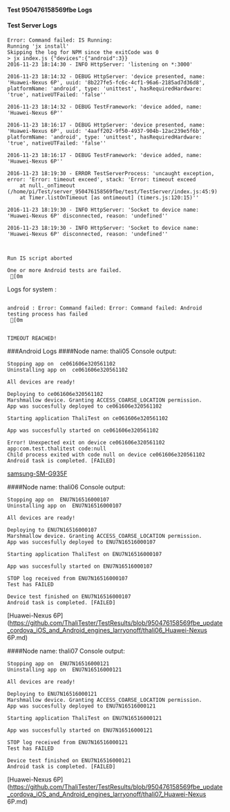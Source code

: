 #### Test 950476158569fbe Logs

#### Test Server Logs
```
Error: Command failed: IS Running:
Running 'jx install'
Skipping the log for NPM since the exitCode was 0
> jx index.js {"devices":{"android":3}}
2016-11-23 18:14:30 - INFO HttpServer: 'listening on *:3000'

2016-11-23 18:14:32 - DEBUG HttpServer: 'device presented, name: 'Huawei-Nexus 6P', uuid: '8b227fe5-fc6c-4cf1-96a6-2185ad7d36d8', platformName: 'android', type: 'unittest', hasRequiredHardware: 'true', nativeUTFailed: 'false''

2016-11-23 18:14:32 - DEBUG TestFramework: 'device added, name: 'Huawei-Nexus 6P''

2016-11-23 18:16:17 - DEBUG HttpServer: 'device presented, name: 'Huawei-Nexus 6P', uuid: '4aaff202-9f50-4937-904b-12ac239e5f6b', platformName: 'android', type: 'unittest', hasRequiredHardware: 'true', nativeUTFailed: 'false''

2016-11-23 18:16:17 - DEBUG TestFramework: 'device added, name: 'Huawei-Nexus 6P''

2016-11-23 18:19:30 - ERROR TestServerProcess: 'uncaught exception, error: 'Error: timeout exceed', stack: 'Error: timeout exceed
    at null._onTimeout (/home/pi/Test/server_950476158569fbe/test/TestServer/index.js:45:9)
    at Timer.listOnTimeout [as ontimeout] (timers.js:120:15)''

2016-11-23 18:19:30 - INFO HttpServer: 'Socket to device name: 'Huawei-Nexus 6P' disconnected, reason: 'undefined''

2016-11-23 18:19:30 - INFO HttpServer: 'Socket to device name: 'Huawei-Nexus 6P' disconnected, reason: 'undefined''


 
Run IS script aborted
 
One or more Android tests are failed.
 [0m

```


Logs for system : 
```

android : Error: Command failed: Error: Command failed: Android testing process has failed
 [0m


TIMEOUT REACHED!
```
###Android Logs
####Node name: thali05
Console output:
```
Stopping app on  ce061606e320561102
Uninstalling app on  ce061606e320561102

All devices are ready!

Deploying to ce061606e320561102
Marshmallow device. Granting ACCESS_COARSE_LOCATION permission.
App was succesfully deployed to ce061606e320561102

Starting application ThaliTest on ce061606e320561102

App was succesfully started on ce061606e320561102

Error! Unexpected exit on device ce061606e320561102 app:com.test.thalitest code:null 
Child process exited with code null on device ce061606e320561102
Android task is completed. [FAILED]
```
[samsung-SM-G935F](https://github.com/ThaliTester/TestResults/blob/950476158569fbe_update_cordova_iOS_and_Android_engines_larryonoff/thali05_samsung-SM-G935F.md)

####Node name: thali06
Console output:
```
Stopping app on  ENU7N16516000107
Uninstalling app on  ENU7N16516000107

All devices are ready!

Deploying to ENU7N16516000107
Marshmallow device. Granting ACCESS_COARSE_LOCATION permission.
App was succesfully deployed to ENU7N16516000107

Starting application ThaliTest on ENU7N16516000107

App was succesfully started on ENU7N16516000107

STOP log received from ENU7N16516000107
Test has FAILED

Device test finished on ENU7N16516000107 
Android task is completed. [FAILED]
```
[Huawei-Nexus 6P](https://github.com/ThaliTester/TestResults/blob/950476158569fbe_update_cordova_iOS_and_Android_engines_larryonoff/thali06_Huawei-Nexus 6P.md)

####Node name: thali07
Console output:
```
Stopping app on  ENU7N16516000121
Uninstalling app on  ENU7N16516000121

All devices are ready!

Deploying to ENU7N16516000121
Marshmallow device. Granting ACCESS_COARSE_LOCATION permission.
App was succesfully deployed to ENU7N16516000121

Starting application ThaliTest on ENU7N16516000121

App was succesfully started on ENU7N16516000121

STOP log received from ENU7N16516000121
Test has FAILED

Device test finished on ENU7N16516000121 
Android task is completed. [FAILED]
```
[Huawei-Nexus 6P](https://github.com/ThaliTester/TestResults/blob/950476158569fbe_update_cordova_iOS_and_Android_engines_larryonoff/thali07_Huawei-Nexus 6P.md)




